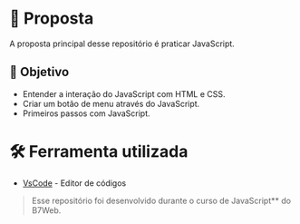 # 🚀  Proposta

A proposta principal desse repositório é praticar JavaScript.

## [](https://github.com/brunovinicius07/#-objetivo)🎯  Objetivo

-   Entender a interação do JavaScript com HTML e CSS.
-   Criar um botão de menu através do JavaScript.
-   Primeiros passos com JavaScript.

# [](https://github.com/brunovinicius07/desafio-dio-instagram#-ferramenta-utilizada)🛠  Ferramenta utilizada

-   [VsCode](https://code.visualstudio.com/)  - Editor de códigos

> Esse repositório foi desenvolvido durante o curso de JavaScript** do B7Web.
